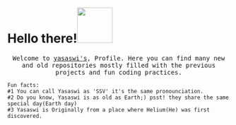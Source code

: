 # Hello there!<img src="https://media.giphy.com/media/Wj7lNjMNDxSmc/giphy.gif" width="80px" >

#### 
<p align="center">
  <samp>
    Welcome to <a href="https://www.linkedin.com/in/yasaswiavula/">yasaswi's</a>, Profile. Here you can find many new and old repositories mostly filled with the previous projects and fun coding practices. 
    
    Fun facts:
    #1 You can call Yasaswi as 'SSV' it's the same pronounciation.
    #2 Do you know, Yasaswi is as old as Earth;) psst! they share the same special day(Earth day)
    #3 Yasaswi is Originally from a place where Helium(He) was first discovered.
  </samp>
</p>

<!--
**yasaswiavula/yasaswiavula** is a ✨ _special_ ✨ repository because its `README.md` (this file) appears on your GitHub profile.


Here are some ideas to get you started:

- 🔭 I’m currently working on ...
- 🌱 I’m currently learning ...
- 👯 I’m looking to collaborate on ...
- 🤔 I’m looking for help with ...
- 💬 Ask me about ...
- 📫 How to reach me: ...
- 😄 Pronouns: ...
- ⚡ Fun fact: ...
-->

